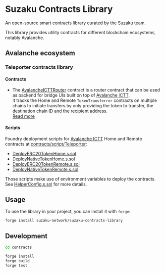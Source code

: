 # Suzaku Contracts Library

An open-source smart contracts library curated by the Suzaku team.

This library provides utility contracts for different blockchain ecosystems, notably Avalanche.

## Avalanche ecosystem

### Teleporter contracts library

#### Contracts

- The [AvalancheICTTRouter](contracts/src/contracts/Teleporter/AvalancheICTTRouter.sol) contract is a router contract that can be used as backend for bridge UIs built on top of [Avalanche ICTT](https://github.com/ava-labs/avalanche-interchain-token-transfer).  
  It tracks the Home and Remote `TokenTransferrer` contracts on multiple chains to initiate transfers by only providing the token to transfer, the destination chain ID and the recipient address.  
  [Read more](contracts/src/contracts/Teleporter/README.md)

#### Scripts

Foundry deployment scripts for [Avalanche ICTT](https://github.com/ava-labs/avalanche-interchain-token-transfer) Home and Remote contracts at [contracts/script/Teleporter](contracts/script/Teleporter):

- [DeployERC20TokenHome.s.sol](contracts/script/Teleporter/DeployERC20TokenHome.s.sol)
- [DeployNativeTokenHome.s.sol](contracts/script/Teleporter/DeployNativeTokenHome.s.sol)
- [DeployERC20TokenRemote.s.sol](contracts/script/Teleporter/DeployERC20TokenRemote.s.sol)
- [DeployNativeTokenRemote.s.sol](contracts/script/Teleporter/DeployNativeTokenRemote.s.sol)

Those scripts make use of environment variables to deploy the contracts. See [HelperConfig.s.sol](contracts/script/Teleporter/HelperConfig.s.sol) for more details.

## Usage

To use the library in your project, you can install it with `forge`:

```bash
forge install suzaku-network/suzaku-contracts-library
```

## Development

```bash
cd contracts

forge install
forge build
forge test
```
